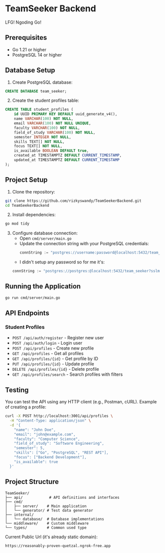 # TeamSeeker Backend

LFG! Ngoding Go!

## Prerequisites

- Go 1.21 or higher
- PostgreSQL 14 or higher

## Database Setup

1. Create PostgreSQL database:
```sql
CREATE DATABASE team_seeker;
```

2. Create the student profiles table:
```sql
CREATE TABLE student_profiles (
    id UUID PRIMARY KEY DEFAULT uuid_generate_v4(),
    name VARCHAR(100) NOT NULL,
    email VARCHAR(100) NOT NULL UNIQUE,
    faculty VARCHAR(100) NOT NULL,
    field_of_study VARCHAR(100) NOT NULL,
    semester INTEGER NOT NULL,
    skills TEXT[] NOT NULL,
    focus TEXT[] NOT NULL,
    is_available BOOLEAN DEFAULT true,
    created_at TIMESTAMPTZ DEFAULT CURRENT_TIMESTAMP,
    updated_at TIMESTAMPTZ DEFAULT CURRENT_TIMESTAMP
);
```

## Project Setup

1. Clone the repository:
```bash
git clone https://github.com/rizkyswandy/TeamSeekerBackend.git
cd TeamSeekerBackend
```

2. Install dependencies:
```bash
go mod tidy
```

3. Configure database connection:
   - Open `cmd/server/main.go`
   - Update the connection string with your PostgreSQL credentials:
     ```go
     connString := "postgres://username:password@localhost:5432/team_seeker?sslmode=disable"
     ```
    - I didn't setup any password so for me it's: 
    ```go
    connString := "postgres://postgres:@localhost:5432/team_seeker?sslmode=disable"
     ```

## Running the Application
```bash
go run cmd/server/main.go
```

## API Endpoints

### Student Profiles
- `POST /api/auth/register` - Register new user
- `POST /api/auth/login` - Login user
- `POST /api/profiles` - Create new profile
- `GET /api/profiles` - Get all profiles
- `GET /api/profiles/{id}` - Get profile by ID
- `PUT /api/profiles/{id}` - Update profile
- `DELETE /api/profiles/{id}` - Delete profile
- `GET /api/profiles/search` - Search profiles with filters

## Testing

You can test the API using any HTTP client (e.g., Postman, cURL). Example of creating a profile:

```bash
curl -X POST http://localhost:3001/api/profiles \
  -H "Content-Type: application/json" \
  -d '{
    "name": "John Doe",
    "email": "john@example.com",
    "faculty": "Computer Science",
    "field_of_study": "Software Engineering",
    "semester": 5,
    "skills": ["Go", "PostgreSQL", "REST API"],
    "focus": ["Backend Development"],
    "is_available": true
  }'
```

## Project Structure
```
TeamSeeker/
├── api/            # API definitions and interfaces
├── cmd/
│   ├── server/    # Main application
│   └── generator/ # Test data generator
├── internal/
│   └── database/  # Database implementations
└── middleware/    # Custom middleware
└── types/         # Common used type
```

Current Public Url (it's already static domain):
```bash
https://reasonably-proven-quetzal.ngrok-free.app
```